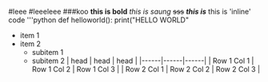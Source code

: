 #leee
#leeeleee
###koo
**this is bold**
_this is saung_
~~sss~~
***this is***
this is 'inline' code
'''python
def helloworld():
  print("HELLO WORLD"
- item 1
- item 2
    - subitem 1
    - subitem 2
| head | head | head |
|------|------|------|
| Row 1 Col 1 | Row 1 Col 2 | Row 1 Col 3 |
| Row 2 Col 1 | Row 2 Col 2 | Row 2 Col 3 |

